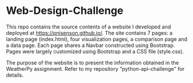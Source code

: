 # Web-Design-Challenge

This repo contains the source contents of a website I developed and deployed at https://pnisenson.github.io/. The site contains 7 pages: a landing page (index.html), four visualization pages, a comparison page and a data page. Each page shares a Navbar constructed using Bootstrap. Pages were largely customized using Bootstrap and a CSS file (style.css). 

The purpose of the website is to present the information obtained in the WeatherPy assignment. Refer to my repository "python-api-challenge" for details.